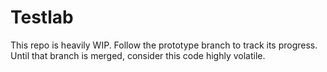 # Testlab

This repo is heavily WIP. Follow the prototype branch to track its progress.
Until that branch is merged, consider this code highly volatile.
